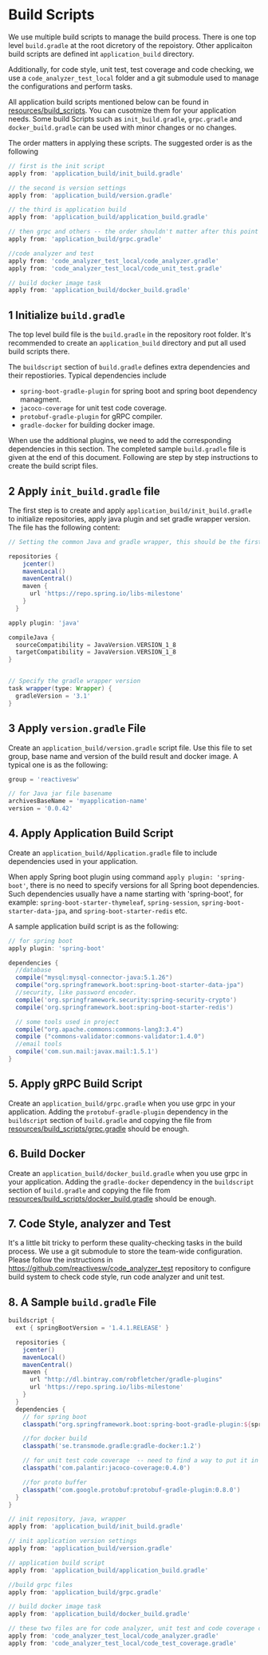 # Build Scripts
We use multiple build scripts to manage the build process. There is one top level `build.gradle` at the root dicretory of the repoistory. Other applicaiton build scripts are defined int `application_build` directory. 

Additionally, for code style, unit test, test coverage and code checking, we use a `code_analyzer_test_local` folder and a git submodule used to manage the configurations and perform tasks.  

All application build scripts mentioned below can be found in [resources/build_scripts](resources/build_scripts). You can cusotmize them for your application needs. Some build Scripts such as `init_build.gradle`, `grpc.gradle` and `docker_build.gradle` can be used with minor changes or no changes. 

The order matters in applying these scripts. The suggested order is as the following

```groovy
// first is the init script
apply from: 'application_build/init_build.gradle'

// the second is version settings
apply from: 'application_build/version.gradle'

// the third is application build
apply from: 'application_build/application_build.gradle'

// then grpc and others -- the order shouldn't matter after this point
apply from: 'application_build/grpc.gradle'

//code analyzer and test
apply from: 'code_analyzer_test_local/code_analyzer.gradle'
apply from: 'code_analyzer_test_local/code_unit_test.gradle'

// build docker image task
apply from: 'application_build/docker_build.gradle'
```

## 1 Initialize `build.gradle`
The top level build file is the `build.gradle` in the repository root folder.  It's recommended to create an `application_build` directory and put all used build scripts there. 

The `buildscript` section of `build.gradle` defines extra dependencies and their repostiories. Typical dependencies include 

* `spring-boot-gradle-plugin` for spring boot and spring boot dependency managment.
* `jacoco-coverage` for unit test code coverage.
* `protobuf-gradle-plugin` for gRPC compiler.    
* `gradle-docker` for building docker image.  

When use the additional plugins, we need to add the corresponding dependencies in this section. The completed sample `build.gradle` file is given at the end of this document. Following are step by step instructions to create the build script files. 

## 2 Apply `init_build.gradle` file
The first step is to create and apply `application_build/init_build.gradle` to initialize repositories, apply java plugin and set gradle wrapper version. The file has the following content: 

```groovy
// Setting the common Java and gradle wrapper, this should be the first `apply from` file.

repositories {
    jcenter()
    mavenLocal()
    mavenCentral()
    maven {
      url 'https://repo.spring.io/libs-milestone'
    }
  }

apply plugin: 'java'

compileJava {
  sourceCompatibility = JavaVersion.VERSION_1_8
  targetCompatibility = JavaVersion.VERSION_1_8
}


// Specify the gradle wrapper version
task wrapper(type: Wrapper) {
  gradleVersion = '3.1'
}
```

## 3 Apply `version.gradle` File
Create an `application_build/version.gradle` script file. Use this file to set group, base name and version of the build result and docker image. A typical one is as the following: 

```groovy
group = 'reactivesw'

// for Java jar file basename
archivesBaseName = 'myapplication-name'
version = '0.0.42'
```

## 4. Apply Application Build Script
Create an `application_build/Application.gradle` file to include dependencies used in your application. 

When apply Spring boot plugin using command `apply plugin: 'spring-boot'`, there is no need to specify versions for all Spring boot dependencies. Such dependencies usually have a name starting with 'spring-boot', for example: `spring-boot-starter-thymeleaf`, `spring-session`, `spring-boot-starter-data-jpa`, and `spring-boot-starter-redis` etc. 

A sample application build script is as the following: 

```groovy
// for spring boot
apply plugin: 'spring-boot'

dependencies {
  //database
  compile("mysql:mysql-connector-java:5.1.26")
  compile("org.springframework.boot:spring-boot-starter-data-jpa")
  //security, like password encoder.
  compile('org.springframework.security:spring-security-crypto')
  compile('org.springframework.boot:spring-boot-starter-redis')

  // some tools used in project
  compile("org.apache.commons:commons-lang3:3.4")
  compile ("commons-validator:commons-validator:1.4.0")
  //email tools
  compile('com.sun.mail:javax.mail:1.5.1')
}
```

## 5. Apply gRPC Build Script 
Create an `application_build/grpc.gradle` when you use grpc in your application. Adding the `protobuf-gradle-plugin` dependency in the `buildscript` section of `build.gradle` and copying the file from [resources/build_scripts/grpc.gradle](resources/build_scripts/grpc.gradle) should be enough. 

## 6. Build Docker
Create an `application_build/docker_build.gradle` when you use grpc in your application. Adding the `gradle-docker` dependency in the `buildscript` section of `build.gradle` and copying the file from [resources/build_scripts/docker_build.gradle](resources/build_scripts/docker_build.gradle) should be enough.

## 7. Code Style, analyzer and Test 
It's a little bit tricky to perform these quality-checking tasks in the build process. We use a git submodule to store the team-wide configuration. Please follow the instructions in https://github.com/reactivesw/code_analyzer_test repository to configure build system to check code style, run code analyzer and unit test. 



## 8. A Sample `build.gradle` File

```groovy
buildscript {
  ext { springBootVersion = '1.4.1.RELEASE' }

  repositories {
    jcenter()
    mavenLocal()
    mavenCentral()
    maven {
      url "http://dl.bintray.com/robfletcher/gradle-plugins"
      url 'https://repo.spring.io/libs-milestone'
    }
  }
  dependencies {
    // for spring boot
    classpath("org.springframework.boot:spring-boot-gradle-plugin:${springBootVersion}")

    //for docker build
    classpath('se.transmode.gradle:gradle-docker:1.2')

    // for unit test code coverage  -- need to find a way to put it in its file
    classpath('com.palantir:jacoco-coverage:0.4.0')

    //for proto buffer
    classpath('com.google.protobuf:protobuf-gradle-plugin:0.8.0')
  }
}

// init repository, java, wrapper
apply from: 'application_build/init_build.gradle'

// init application version settings
apply from: 'application_build/version.gradle'

// application build script
apply from: 'application_build/application_build.gradle'

//build grpc files
apply from: 'application_build/grpc.gradle'

// build docker image task
apply from: 'application_build/docker_build.gradle'

// these two files are for code analyzer, unit test and code coverage check
apply from: 'code_analyzer_test_local/code_analyzer.gradle'
apply from: 'code_analyzer_test_local/code_test_coverage.gradle'
```
